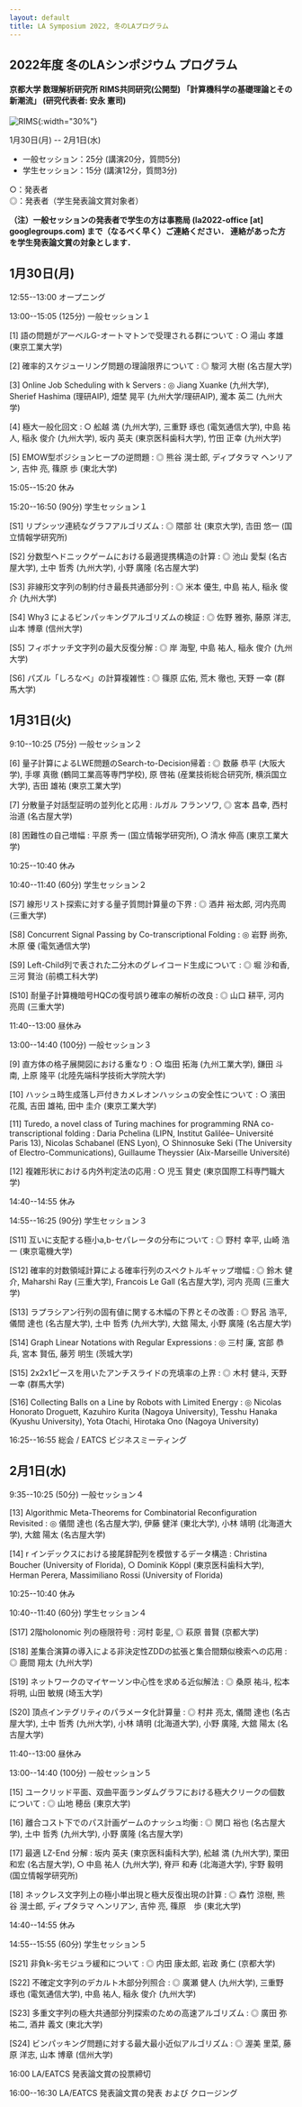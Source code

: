 ```yaml
---
layout: default
title: LA Symposium 2022, 冬のLAプログラム
---
```


2022年度 冬のLAシンポジウム プログラム
--------

#### 京都大学 数理解析研究所 RIMS共同研究(公開型) 「計算機科学の基礎理論とその新潮流」 (研究代表者: 安永 憲司)

![RIMS](/assets/mugenRIMS.jpg){:width="30%"}

1月30日(月) -- 2月1日(水)

* 一般セッション：25分 (講演20分，質問5分)
* 学生セッション：15分 (講演12分，質問3分)

 ○：発表者  
 ◎：発表者（学生発表論文賞対象者）

**（注）一般セッションの発表者で学生の方は事務局 (la2022-office [at] googlegroups.com) まで（なるべく早く）ご連絡ください．
連絡があった方を学生発表論文賞の対象とします．**

1月30日(月)
--------
12:55--13:00 オープニング

13:00--15:05 (125分) 一般セッション１

[1] 語の問題がアーベルG-オートマトンで受理される群について
: ○ 湯山 孝雄 (東京工業大学)

[2] 確率的スケジューリング問題の理論限界について
: ◎ 駿河 大樹 (名古屋大学)

[3] Online Job Scheduling with k Servers
: ◎ Jiang Xuanke (九州大学), Sherief Hashima (理研AIP), 畑埜 晃平 (九州大学/理研AIP), 瀧本 英二 (九州大学)

[4] 極大一般化回文
: ○ 舩越 満 (九州大学), 三重野 琢也 (電気通信大学), 中島 祐人, 稲永 俊介 (九州大学), 坂内 英夫 (東京医科歯科大学), 竹田 正幸 (九州大学)

[5] EMOW型ポジションヒープの逆問題
: ◎ 熊谷 滉士郎, ディプタラマ ヘンリアン, 吉仲 亮, 篠原 歩 (東北大学)

15:05--15:20 休み

15:20--16:50 (90分) 学生セッション１

[S1] リプシッツ連続なグラフアルゴリズム
: ◎ 隈部 壮 (東京大学), 𠮷田 悠一 (国立情報学研究所)

[S2] 分数型ヘドニックゲームにおける最適提携構造の計算
: ◎ 池山 愛梨 (名古屋大学), 土中 哲秀 (九州大学), 小野 廣隆 (名古屋大学)

[S3] 非線形文字列の制約付き最長共通部分列
: ◎ 米本 優生, 中島 祐人, 稲永 俊介 (九州大学)

[S4] Why3 によるビンパッキングアルゴリズムの検証
: ◎ 佐野 雅弥, 藤原 洋志, 山本 博章 (信州大学)

[S5] フィボナッチ文字列の最大反復分解
: ◎ 岸 海聖, 中島 祐人, 稲永 俊介 (九州大学)

[S6] パズル「しろなべ」の計算複雑性
: ◎ 篠原 広佑, 荒木 徹也, 天野 一幸 (群馬大学)


1月31日(火)
--------
9:10--10:25 (75分) 一般セッション２

[6] 量子計算によるLWE問題のSearch-to-Decision帰着
: ◎ 数藤 恭平	(大阪大学),	手塚 真徹 (鶴岡工業高等専門学校),	原 啓祐	(産業技術総合研究所, 横浜国立大学), 吉田 雄祐	(東京工業大学)

[7] 分散量子対話型証明の並列化と応用
: ルガル フランソワ,	◎ 宮本 昌幸,	西村治道	(名古屋大学)

[8] 困難性の自己増幅
: 平原 秀一	(国立情報学研究所),	○ 清水 伸高	(東京工業大学)

10:25--10:40 休み

10:40--11:40 (60分) 学生セッション２

[S7] 線形リスト探索に対する量子質問計算量の下界
: ◎ 酒井 裕太郎,	河内亮周	(三重大学)

[S8] Concurrent Signal Passing by Co-transcriptional Folding
: ◎ 岩野 尚弥,	木原 優	(電気通信大学)

[S9] Left-Child列で表された二分木のグレイコード生成について
: ◎ 堀 沙和香,	三河 賢治	(前橋工科大学)

[S10] 耐量子計算機暗号HQCの復号誤り確率の解析の改良
: ◎ 山口 耕平,	河内 亮周	(三重大学)

11:40--13:00 昼休み

13:00--14:40 (100分) 一般セッション３

[9] 直方体の格子展開図における重なり
: ○ 塩田 拓海	(九州工業大学), 鎌田 斗南,	上原 隆平	(北陸先端科学技術大学院大学)

[10] ハッシュ時生成落し戸付きカメレオンハッシュの安全性について
: ○ 濱田 花風,	吉田 雄祐,	田中 圭介	(東京工業大学)

[11] Turedo, a novel class of Turing machines for programming RNA co-transcriptional folding
: Daria Pchelina	(LIPN, Institut Galilée– Université Paris 13), Nicolas Schabanel	(ENS Lyon), ○ Shinnosuke Seki (The University of Electro-Communications), Guillaume Theyssier	(Aix-Marseille Université)

[12] 複雑形状における内外判定法の応用
: ○ 児玉 賢史	(東京国際工科専門職大学)

14:40--14:55 休み

14:55--16:25 (90分) 学生セッション３

[S11] 互いに支配する極小a,b-セパレータの分布について
: ◎ 野村 幸平, 山崎 浩一	(東京電機大学)

[S12] 確率的対数領域計算による確率行列のスペクトルギャップ増幅
: ◎ 鈴木 健介,	Maharshi Ray	(三重大学),	Francois Le Gall	(名古屋大学), 河内 亮周	(三重大学)

[S13] ラプラシアン行列の固有値に関する木幅の下界とその改善
: ◎ 野呂 浩平, 儀間 達也	(名古屋大学),	土中 哲秀	(九州大学),	大舘 陽太,	小野 廣隆	(名古屋大学)

[S14] Graph Linear Notations with Regular Expressions
: ◎ 三村 廉, 宮部 恭兵,	宮本 賢伍,	藤芳 明生 (茨城大学)

[S15] 2x2x1ピースを用いたアンチスライドの充填率の上界
: ◎ 木村 健斗,	天野 一幸	(群馬大学)

[S16] Collecting Balls on a Line by Robots with Limited Energy
: ◎ Nicolas Honorato Droguett,	Kazuhiro Kurita	(Nagoya University),	Tesshu Hanaka	(Kyushu University),	Yota Otachi,	Hirotaka Ono	(Nagoya University)

16:25--16:55 総会 / EATCS ビジネスミーティング


2月1日(水)
--------
9:35--10:25 (50分) 一般セッション４

[13] Algorithmic Meta-Theorems for Combinatorial Reconfiguration Revisited
: ◎ 儀間 達也	(名古屋大学),	伊藤 健洋	(東北大学),	小林 靖明	(北海道大学),	大舘 陽太	(名古屋大学)

[14] r インデックスにおける接尾辞配列を模倣するデータ構造
: Christina Boucher	(University of Florida),	○ Dominik Köppl	(東京医科歯科大学), Herman Perera,	Massimiliano Rossi	(University of Florida)

10:25--10:40 休み

10:40--11:40 (60分) 学生セッション４

[S17] 2階holonomic 列の極限符号
: 河村 彰星,	◎ 萩原 普賢	(京都大学)

[S18] 差集合演算の導入による非決定性ZDDの拡張と集合間類似検索への応用
: ◎ 鹿間 翔太	(九州大学)

[S19] ネットワークのマイヤーソン中心性を求める近似解法
: ◎ 桑原 祐斗, 松本 将明, 山田 敏規	(埼玉大学)

[S20] 頂点インテグリティのパラメータ化計算量
: ◎ 村井 亮太, 儀間 達也	(名古屋大学),	土中 哲秀	(九州大学),	小林 靖明	(北海道大学),	小野 廣隆,	大舘 陽太	(名古屋大学)

11:40--13:00 昼休み

13:00--14:40 (100分) 一般セッション５

[15] ユークリッド平面、双曲平面ランダムグラフにおける極大クリークの個数について
: ◎ 山地 穂岳	(東京大学)				

[16] 離合コスト下でのパス計画ゲームのナッシュ均衡
: ◎ 関口 裕也	(名古屋大学),	土中 哲秀	(九州大学),	小野 廣隆	(名古屋大学)

[17] 最適 LZ-End 分解
: 坂内 英夫	(東京医科歯科大学),	舩越 満	(九州大学),	栗田 和宏	(名古屋大学),	○ 中島 祐人	(九州大学),	脊戸 和寿	(北海道大学),	宇野 毅明	(国立情報学研究所)

[18] ネックレス文字列上の極小単出現と極大反復出現の計算
: ◎ 森竹 涼樹,	熊谷 滉士郎,	ディプタラマ ヘンリアン,	吉仲 亮,	篠原　歩 (東北大学)

14:40--14:55 休み

14:55--15:55 (60分) 学生セッション５

[S21] 非負k-劣モジュラ緩和について
: ◎ 内田 康太郎,	岩政 勇仁	(京都大学)

[S22] 不確定文字列のデカルト木部分列照合
: ◎ 廣瀬 健人	(九州大学),	三重野 琢也	(電気通信大学),	中島 祐人,	稲永 俊介	(九州大学)

[S23] 多重文字列の極大共通部分列探索のための高速アルゴリズム
: ◎ 廣田 弥祐二,	酒井 義文	(東北大学)

[S24] ビンパッキング問題に対する最大最小近似アルゴリズム
: ◎ 渥美 里菜,	藤原 洋志,	山本 博章	(信州大学)

16:00 LA/EATCS 発表論文賞の投票締切

16:00--16:30 LA/EATCS 発表論文賞の発表 および クロージング
